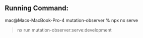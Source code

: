 
## Running Command:

mac@Macs-MacBook-Pro-4 mutation-observer % npx nx serve

> nx run mutation-observer:serve:development